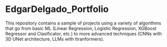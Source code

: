 # EdgarDelgado_Portfolio
This repository contains a sample of projects using a variety of algorithms that go from basic ML (Linear Regression, Logistic Regression, XGBoost Regressor and Clasificator, etc.) to more advanced techniques (CNNs with 3D UNet architecture, LLMs with ttranformers).
